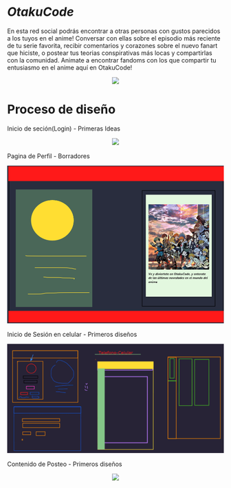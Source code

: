*<h1>OtakuCode</h1>*
En esta red social podrás encontrar a otras personas con gustos parecidos a los tuyos en el anime!
Conversar con ellas sobre el episodio más reciente de tu serie favorita, recibir comentarios y corazones sobre el nuevo fanart que hiciste, o postear tus teorias conspirativas más locas y compartirlas con la comunidad.
Animate a encontrar fandoms con los que compartir tu entusiasmo en el anime aquí en OtakuCode!

<p align="center">
  <img src="https://i.pinimg.com/564x/01/c9/f9/01c9f962fb5a4543e3b9d96c545ba4f4.jpg" width="600"/>
</p>

<h1>Proceso de diseño</h1>
Inicio de seción(Login) - Primeras Ideas
<p align="center">
  <img src="assets/img/Iniciodeseción(Login)PrimerasIdeas.png" width="600"/>
</p>

Pagina de Perfil - Borradores
<p align="center">
  <img src="assets/img/PaginadePerfil-Borradores(1).png" width="600"/>
</p>

Inicio de Sesión en celular - Primeros diseños
<p align="center">
  <img src="assets/img/IniciodeSesiónencelular-Primerosdiseños.png" width="600"/>
</p>

Contenido de Posteo - Primeros diseños
<p align="center">
  <img src="assets/img/ContenidodePosteo-Primerosdiseños.png" width="600"/>
</p>